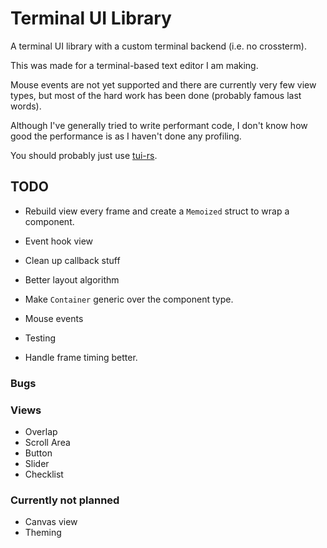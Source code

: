 # Terminal UI Library

A terminal UI library with a custom terminal backend (i.e. no crossterm).

This was made for a terminal-based text editor I am making.

Mouse events are not yet supported and there are currently very few view types, but most of the hard work has been done (probably famous last words).

Although I've generally tried to write performant code, I don't know how good the performance is as I haven't done any profiling.

You should probably just use [tui-rs](https://github.com/fdehau/tui-rs).

## TODO

- Rebuild view every frame and create a `Memoized` struct to wrap a component.
- Event hook view
- Clean up callback stuff
- Better layout algorithm

- Make `Container` generic over the component type.

- Mouse events
- Testing
- Handle frame timing better.

### Bugs

### Views

- Overlap
- Scroll Area
- Button
- Slider
- Checklist

### Currently not planned

- Canvas view
- Theming
